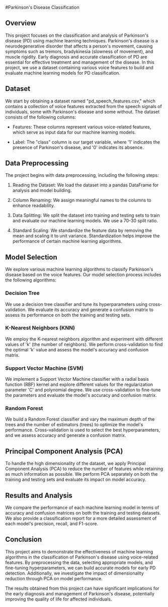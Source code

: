 #Parkinson's Disease Classification 

## Overview

This project focuses on the classification and analysis of Parkinson's disease (PD) using machine learning techniques. Parkinson's disease is a neurodegenerative disorder that affects a person's movement, causing symptoms such as tremors, bradykinesia (slowness of movement), and muscle rigidity. Early diagnosis and accurate classification of PD are essential for effective treatment and management of the disease. In this project, we use a dataset containing various voice features to build and evaluate machine learning models for PD classification.

## Dataset

We start by obtaining a dataset named "pd_speech_features.csv," which contains a collection of voice features extracted from the speech signals of individuals, some with Parkinson's disease and some without. The dataset consists of the following columns:

- Features: These columns represent various voice-related features, which serve as input data for our machine learning models.

- Label: The "class" column is our target variable, where '1' indicates the presence of Parkinson's disease, and '0' indicates its absence.

## Data Preprocessing

The project begins with data preprocessing, including the following steps:

1. Reading the Dataset: We load the dataset into a pandas DataFrame for analysis and model building.

2. Column Renaming: We assign meaningful names to the columns to enhance readability.

3. Data Splitting: We split the dataset into training and testing sets to train and evaluate our machine learning models. We use a 70-30 split ratio.

4. Standard Scaling: We standardize the feature data by removing the mean and scaling it to unit variance. Standardization helps improve the performance of certain machine learning algorithms.

## Model Selection

We explore various machine learning algorithms to classify Parkinson's disease based on the voice features. Our model selection process includes the following algorithms:

### Decision Tree

We use a decision tree classifier and tune its hyperparameters using cross-validation. We evaluate its accuracy and generate a confusion matrix to assess its performance on both the training and testing sets.

### K-Nearest Neighbors (KNN)

We employ the K-nearest neighbors algorithm and experiment with different values of 'k' (the number of neighbors). We perform cross-validation to find the optimal 'k' value and assess the model's accuracy and confusion matrix.

### Support Vector Machine (SVM)

We implement a Support Vector Machine classifier with a radial basis function (RBF) kernel and explore different values for the regularization parameter 'C' and polynomial degree. We use cross-validation to fine-tune the parameters and evaluate the model's accuracy and confusion matrix.

### Random Forest

We build a Random Forest classifier and vary the maximum depth of the trees and the number of estimators (trees) to optimize the model's performance. Cross-validation is used to select the best hyperparameters, and we assess accuracy and generate a confusion matrix.

## Principal Component Analysis (PCA)

To handle the high dimensionality of the dataset, we apply Principal Component Analysis (PCA) to reduce the number of features while retaining as much information as possible. We perform PCA separately on both the training and testing sets and evaluate its impact on model accuracy.

## Results and Analysis

We compare the performance of each machine learning model in terms of accuracy and confusion matrices on both the training and testing datasets. We also provide a classification report for a more detailed assessment of each model's precision, recall, and F1-score.

## Conclusion

This project aims to demonstrate the effectiveness of machine learning algorithms in the classification of Parkinson's disease using voice-related features. By preprocessing the data, selecting appropriate models, and fine-tuning hyperparameters, we can build accurate models for early PD detection. Additionally, we investigate the impact of dimensionality reduction through PCA on model performance.

The results obtained from this project can have significant implications for the early diagnosis and management of Parkinson's disease, potentially improving the quality of life for affected individuals.
